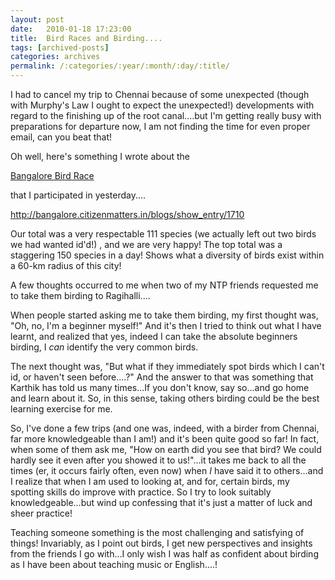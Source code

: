 ```yaml
---
layout: post
date:	2010-01-18 17:23:00
title:  Bird Races and Birding....
tags: [archived-posts]
categories: archives
permalink: /:categories/:year/:month/:day/:title/
---
```

I had to cancel my trip to Chennai because of some unexpected (though with Murphy's Law I ought to expect the unexpected!) developments with regard to the finishing up of the root canal....but I'm getting really busy with preparations for departure now, I am not finding the time for even proper email, can you beat that!

Oh well, here's something I wrote about the 

<a href="http://www.indiabirdraces.com/"> Bangalore Bird Race </a>

that I participated in yesterday....


http://bangalore.citizenmatters.in/blogs/show_entry/1710

Our total was a very respectable 111 species (we actually left out two birds we had wanted id'd!) , and we are very happy! The top total was a staggering 150 species in a day! Shows what a diversity of birds exist within a 60-km radius of this city!

A few thoughts occurred to me when two of my NTP friends requested me to take them birding to Ragihalli....

When people started asking me to take them birding, my first thought was, "Oh, no, I'm a beginner myself!" And it's then I tried to think out what I have learnt, and realized that yes, indeed I can take the absolute beginners birding, I *can* identify the very common birds.

The next thought was, "But what if they immediately spot birds which I can't id, or haven't seen before....?" And the answer to that was something that Karthik has told us many times...If you don't know, say so...and go home and learn about it. So, in this sense, taking others birding could be the best learning exercise for me.

So, I've done a few trips (and one was, indeed, with a birder from Chennai, far more knowledgeable than I am!) and it's been quite good so far! In fact, when some of them ask me, "How on earth did you see that bird? We could hardly see it even after you showed it to us!"...it takes me back to all the times (er, it occurs fairly often, even now) when *I* have said it to others...and I realize that when I am used to looking at, and for, certain birds, my spotting skills do improve with practice. So I try to look suitably knowledgeable...but wind up confessing that it's just a matter of luck and sheer practice!

Teaching someone something is the most challenging and satisfying of things! Invariably, as I point out birds, I get new perspectives and insights from the friends I go with...I only wish I was half as confident about birding as I have been about teaching music or English....!

